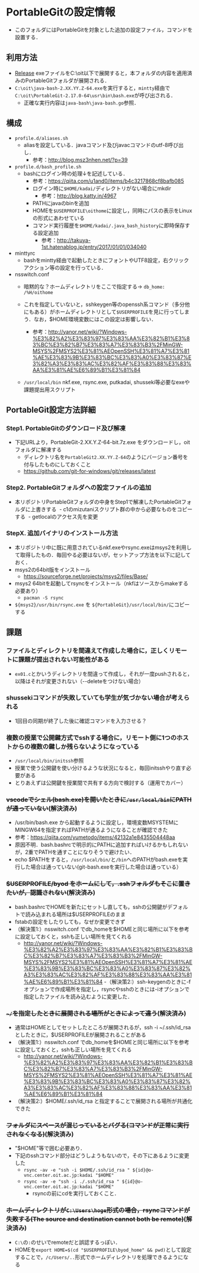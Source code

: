 # PortableGitの設定情報
- このフォルダにはPortableGitを対象とした追加の設定ファイル，コマンドを設置する．

## 利用方法
- [Release](https://github.com/spiralpartners/byod.zip/releases) exeファイルをC:\oit以下で展開すると，本フォルダの内容を適用済みのPortableGitフォルダが展開される．
- `C:\oit\java-bash-2.XX.YY.Z-64.exe`を実行すると，`mintty`経由で`C:\oit\PortableGit-2.17.0-64\usr\bin\bash.exe`が呼び出される．
  - 正確な実行内容は`java-bash\java-bash.go`参照．

## 構成
- `profile.d/aliases.sh` 
  - aliasを設定している．javaコマンド及びjavacコマンドのutf-8呼び出し．
    - 参考：http://blog.msz3nhen.net/?p=39
- `profile.d/bash_profile.sh` 
  - bashにログイン時の処理↓を記述している．
    - 参考：https://qiita.com/u1and0/items/b4c3217868cf8bafb085
    - ログイン時に`$HOME/kadai/`ディレクトリがない場合にmkdir
      - 参考：http://blog.katty.in/4967
    - PATHにjavaのbinを追加
    - HOMEを`$USERPROFILE\oithome`に設定し，同時にパスの表示をLinuxの形式にあわせている
    - コマンド実行履歴を`$HOME/kadai/.java_bash_history`に即時保存する設定追加
      - 参考：http://takuya-1st.hatenablog.jp/entry/2017/01/01/034040
- minttyrc
  - bashをmintty経由で起動したときにフォントやUTF8設定，右クリックアクション等の設定を行っている．
- nsswitch.conf
  - 暗黙的な？ホームディレクトリをここで指定する-> `db_home: /%H/oithome`
  - これを指定していないと，sshkeygen等のopenssh系コマンド（多分他にもある）がホームディレクトリとして`$USERPROFILE`を見に行ってしまう．なお，$HOME環境変数にはこの設定は影響しない．
    - 参考：http://yanor.net/wiki/?Windows-%E3%82%A2%E3%83%97%E3%83%AA%E3%82%B1%E3%83%BC%E3%82%B7%E3%83%A7%E3%83%B3%2FMinGW-MSYS%2FMSYS2%E3%81%AEOpenSSH%E3%81%A7%E3%81%AE%E3%83%9B%E3%83%BC%E3%83%A0%E3%83%87%E3%82%A3%E3%83%AC%E3%82%AF%E3%83%88%E3%83%AA%E3%81%AE%E6%89%B1%E3%81%84

  - `/usr/local/bin` nkf.exe, rsync.exe, putkadai, shusseki等必要なexeや課題提出用スクリプト

## PortableGit設定方法詳細
### Step1. PortableGitのダウンロード及び解凍
- 下記URLより，PortableGit-2.XX.Y.Z-64-bit.7z.exe をダウンロードし，oitフォルダに解凍する
  - ディレクトリ名を`PortableGit2.XX.YY.Z-64`のようにバージョン番号を付与したものにしておくこと
  - https://github.com/git-for-windows/git/releases/latest

### Step2. PortableGitフォルダへの設定ファイルの追加
- 本リポジトリPortableGitフォルダの中身をStep1で解凍したPortableGitフォルダに上書きする
  - c1のmizutaniスクリプト群の中から必要なものをコピーする
  - getlocalのアクセス先を変更

### StepX. 追加バイナリのインストール方法
- 本リポジトリ中に既に用意されているnkf.exeやrsync.exeはmsys2を利用して取得したもの．毎回やる必要はないが，セットアップ方法を以下に記しておく．
- msys2の64bit版をインストール
  - https://sourceforge.net/projects/msys2/files/Base/
- msys2 64bitを起動してrsyncをインストール（nkfはソースからmakeする必要あり）
  - `pacman -S rsync`
- `${msys2}/usr/bin/rsync.exe` を `${PortableGit}/usr/local/bin/`にコピーする


## 課題
### ファイルとディレクトリを間違えて作成した場合に，正しくリモートに課題が提出されない可能性がある
- `ex01.c`とかいうディレクトリを間違って作成し，それが一度pushされると，以降はそれが変更されない（--deleteをつけない場合）
### shussekiコマンドが失敗していても学生が気づかない場合が考えられる
- 1回目の同期が終了した後に確認コマンドを入力させる？

### 複数の授業で公開鍵方式でsshする場合に，リモート側に1つのホストからの複数の鍵しか残らないようになっている
- `/usr/local/bin/initssh`参照
- 授業で使う公開鍵を使い分けるような状況になると，毎回initsshやり直す必要がある
- とりあえずは公開鍵を授業間で共有する方向で検討する（運用でカバー）

### ~~vscodeでシェル(bash.exe)を開いたときに`/usr/local/bin`にPATHが通っていない~~(解決済み)
- /usr/bin/bash.exe から起動するように設定し，環境変数MSYSTEMにMINGW64を指定すればPATHが通るようになることが確認できた
- 参考：https://qiita.com/yumetodo/items/42132a1e8435504448aa
- 原因不明．bash.bashrcで明示的にPATHに追加すればいけるかもしれないが，2重でPATHを通すことになりそうで避けたい．
- echo $PATHをすると，`/usr/local/bin/`と`/bin`へのPATHがbash.exeを実行した場合は通っていない(git-bash.exeを実行した場合は通っている）
### ~~$USERPROFILE/byod をホームにして，.sshフォルダもそこに置きたいが，認識されない~~(解決済み)
- bash.bashrcでHOMEを新たにセットし直しても，sshの公開鍵がデフォルトで読み込まれる場所は$USERPROFILEのまま
- fstabの設定をしたりしても，なぜか変更できず
- （解決策1:）nsswitch.conf でdb_homeを$HOMEと同じ場所に以下を参考に設定しておくと，sshも正しい場所を見てくれる
  - http://yanor.net/wiki/?Windows-%E3%82%A2%E3%83%97%E3%83%AA%E3%82%B1%E3%83%BC%E3%82%B7%E3%83%A7%E3%83%B3%2FMinGW-MSYS%2FMSYS2%E3%81%AEOpenSSH%E3%81%A7%E3%81%AE%E3%83%9B%E3%83%BC%E3%83%A0%E3%83%87%E3%82%A3%E3%83%AC%E3%82%AF%E3%83%88%E3%83%AA%E3%81%AE%E6%89%B1%E3%81%84
-（解決策2:）ssh-keygenのときに-fオプションで作成場所を指定し，rsyncやsshのときには-iオプションで指定したファイルを読み込むように変更した．

### ~~`~/`を指定したときに展開される場所がときによって違う~~(解決済み)
- 通常はHOMEとしてセットしたところが展開されるが，ssh -i ~/.ssh/id_rsa としたときに，$USERPROFILEが展開されることがある
- （解決策1:）nsswitch.conf でdb_homeを$HOMEと同じ場所に以下を参考に設定しておくと，sshも正しい場所を見てくれる
  - http://yanor.net/wiki/?Windows-%E3%82%A2%E3%83%97%E3%83%AA%E3%82%B1%E3%83%BC%E3%82%B7%E3%83%A7%E3%83%B3%2FMinGW-MSYS%2FMSYS2%E3%81%AEOpenSSH%E3%81%A7%E3%81%AE%E3%83%9B%E3%83%BC%E3%83%A0%E3%83%87%E3%82%A3%E3%83%AC%E3%82%AF%E3%83%88%E3%83%AA%E3%81%AE%E6%89%B1%E3%81%84
- （解決策2:）$HOME/.ssh/id_rsa と指定することで展開される場所が共通化できた

### ~~フォルダにスペースが混じっているとバグる(コマンドが正常に実行されなくなる)~~(解決済み)
- "$HOME"等で囲む必要あり．
- 下記のsshコマンド部分はどうしようもないので，その下にあるように変更した
  - `rsync -av -e "ssh -i $HOME/.ssh/id_rsa " ${id}@o-vnc.center.oit.ac.jp:kadai "$HOME"`
  - `rsync -av -e "ssh -i ./.ssh/id_rsa " ${id}@o-vnc.center.oit.ac.jp:kadai "$HOME"`
    - rsyncの前にcdを実行しておくこと．

### ~~ホームディレクトリが`C:\Users\hoge`形式の場合，rsyncコマンドが失敗する(The source and destination cannot both be remote)~~(解決済み)
- `C:\`の`:`のせいでremoteだと誤認するっぽい．
- HOMEを`export HOME=$(cd "$USERPROFILE\byod_home" && pwd)`として設定することで，`/c/Users/..`形式でホームディレクトリを処理できるようになる

